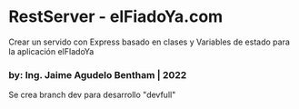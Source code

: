 # RestServer - elFiadoYa.com

Crear un servido con Express basado en clases y Variables de estado para la aplicación elFIadoYa

### by: Ing. Jaime Agudelo Bentham | 2022

Se crea branch dev para desarrollo "devfull"

